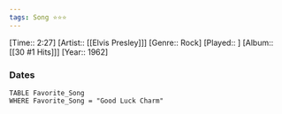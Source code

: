 ```yaml
---
tags: Song ⭐⭐⭐ 
---
```

[Time:: 2:27]
[Artist:: [[Elvis Presley]]]
[Genre:: Rock]
[Played:: ]
[Album:: [[30 #1 Hits]]]
[Year:: 1962]
### Dates
````dataview
TABLE Favorite_Song
WHERE Favorite_Song = "Good Luck Charm"
````